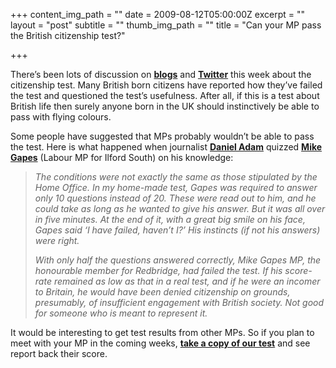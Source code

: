+++
content_img_path = ""
date = 2009-08-12T05:00:00Z
excerpt = ""
layout = "post"
subtitle = ""
thumb_img_path = ""
title = "Can your MP pass the British citizenship test?"

+++


There’s been lots of discussion on [**blogs**](https://jackabouttown.blogspot.com/2009/08/on-failing-citizenship-test-i-was-not.html) and [**Twitter**](https://search.twitter.com/search?q=%23citizenshiprevoked) this week about the citizenship test. Many British born citizens have reported how they’ve failed the test and questioned the test’s usefulness. After all, if this is a test about British life then surely anyone born in the UK should instinctively be able to pass with flying colours.

Some people have suggested that MPs probably wouldn’t be able to pass the test. Here is what happened when journalist [**Daniel Adam**](http://www.uel.ac.uk/risingeast/archive04/journalism/adam.htm) quizzed [**Mike Gapes**](http://www.theyworkforyou.com/mp/mike_gapes/ilford_south) (Labour MP for Ilford South) on his knowledge:

> _The conditions were not exactly the same as those stipulated by the Home Office. In my home-made test, Gapes was required to answer only 10 questions instead of 20. These were read out to him, and he could take as long as he wanted to give his answer. But it was all over in five minutes. At the end of it, with a great big smile on his face, Gapes said ‘I have failed, haven’t I?’ His instincts (if not his answers) were right._
>
> _With only half the questions answered correctly, Mike Gapes MP, the honourable member for Redbridge, had failed the test. If his score-rate remained as low as that in a real test, and if he were an incomer to Britain, he would have been denied citizenship on grounds, presumably, of insufficient engagement with British society. Not good for someone who is meant to represent it._

It would be interesting to get test results from other MPs. So if you plan to meet with your MP in the coming weeks, [**take a copy of our test**](https://howbritish.wpengine.com/GreatBritishCitizenshipPubQuiz.pdf) and see report back their score.